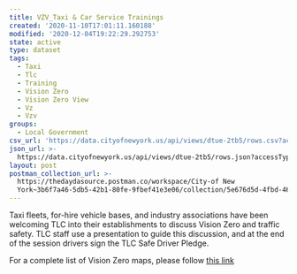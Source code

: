 ```yaml
---
title: VZV_Taxi & Car Service Trainings
created: '2020-11-10T17:01:11.160188'
modified: '2020-12-04T19:22:29.292753'
state: active
type: dataset
tags:
  - Taxi
  - Tlc
  - Training
  - Vision Zero
  - Vision Zero View
  - Vz
  - Vzv
groups:
  - Local Government
csv_url: 'https://data.cityofnewyork.us/api/views/dtue-2tb5/rows.csv?accessType=DOWNLOAD'
json_url: >-
  https://data.cityofnewyork.us/api/views/dtue-2tb5/rows.json?accessType=DOWNLOAD
layout: post
postman_collection_url: >-
  https://thedaydasource.postman.co/workspace/City-of New
  York~3b6f7a46-5db5-42b1-80fe-9fbef41e3e06/collection/5e676d5d-4fbd-46c8-a5ef-33416b9182ed
---
```

Taxi fleets, for-hire vehicle bases, and industry associations have been welcoming TLC into their establishments to discuss Vision Zero and traffic safety. TLC staff use a presentation to guide this discussion, and at the end of the session drivers sign the TLC Safe Driver Pledge.

For a complete list of Vision Zero maps, please follow <a href="https://data.cityofnewyork.us/browse?q=vzv&sortBy=last_modified&utf8=%E2%9C%93">this link</a>
